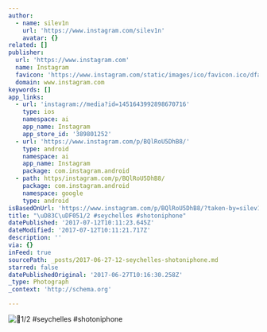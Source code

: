 ```yaml
---
author:
  - name: silev1n
    url: 'https://www.instagram.com/silev1n'
    avatar: {}
related: []
publisher:
  url: 'https://www.instagram.com'
  name: Instagram
  favicon: 'https://www.instagram.com/static/images/ico/favicon.ico/dfa85bb1fd63.ico'
  domain: www.instagram.com
keywords: []
app_links:
  - url: 'instagram://media?id=1451643992898670716'
    type: ios
    namespace: ai
    app_name: Instagram
    app_store_id: '389801252'
  - url: 'https://www.instagram.com/p/BQlRoU5DhB8/'
    type: android
    namespace: ai
    app_name: Instagram
    package: com.instagram.android
  - path: https/instagram.com/p/BQlRoU5DhB8/
    package: com.instagram.android
    namespace: google
    type: android
isBasedOnUrl: 'https://www.instagram.com/p/BQlRoU5DhB8/?taken-by=silev1n'
title: "\uD83C\uDF051/2 #seychelles #shotoniphone"
datePublished: '2017-07-12T10:11:23.645Z'
dateModified: '2017-07-12T10:11:21.717Z'
description: ''
via: {}
inFeed: true
sourcePath: _posts/2017-06-27-12-seychelles-shotoniphone.md
starred: false
datePublishedOriginal: '2017-06-27T10:16:30.258Z'
_type: Photograph
_context: 'http://schema.org'

---
```

![1/2 #seychelles #shotoniphone](https://scontent.cdninstagram.com/t51.2885-15/s640x640/sh0.08/e35/16465238_1860783500859528_2787011541164097536_n.jpg)